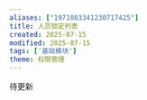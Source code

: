 ```yaml
---
aliases: ["1971083341230717425"]
title: 人员锁定列表
created: 2025-07-15
modified: 2025-07-15
tags: ['基础模块']
theme: 权限管理
---
```


待更新